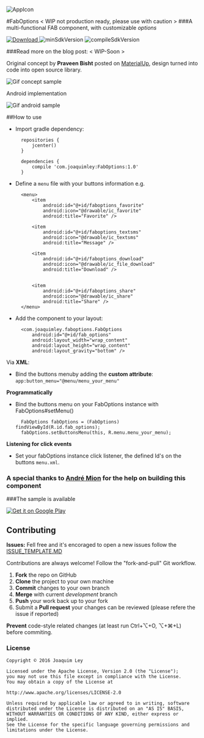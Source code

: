 ![AppIcon](../master/sample/src/main/res/mipmap-xxhdpi/ic_launcher.png) 

#FabOptions < WIP not production ready, please use with caution >
###A multi-functional FAB component, with customizable _options_

[![Download](https://api.bintray.com/packages/joaquimleyapps/opensource/FabOptions/images/download.svg?version=1.0) ](https://bintray.com/joaquimleyapps/opensource/FabOptions/1.0/link)
![minSdkVersion](https://img.shields.io/badge/minSdkVersion-21-yellow.svg?style=true)
![compileSdkVersion](https://img.shields.io/badge/compileSdkVersion-25-green.svg?style=true)

###Read more on the blog post: < WIP-Soon >

Original concept by **Praveen Bisht** posted on [MaterialUp](https://www.uplabs.com/posts/options-floating-interaction), design turned into code into open source library.

![Gif concept sample](../master/art/faboptions_materialup_demo.gif)

Android implementation

![Gif android sample](../master/art/faboptions_demo.gif)


##How to use
- Import gradle dependency:
	
		repositories {
    		jcenter()
		}

		dependencies {
	 	   	compile 'com.joaquimley:FabOptions:1.0'
		}
		

- Define a `menu` file with your buttons information e.g.

		<menu>
		    <item
		        android:id="@+id/faboptions_favorite"
		        android:icon="@drawable/ic_favorite"
		        android:title="Favorite" />
		
		    <item
		        android:id="@+id/faboptions_textsms"
		        android:icon="@drawable/ic_textsms"
		        android:title="Message" />
		
		    <item
		        android:id="@+id/faboptions_download"
		        android:icon="@drawable/ic_file_download"
		        android:title="Download" />
		
		
		    <item
		        android:id="@+id/faboptions_share"
		        android:icon="@drawable/ic_share"
		        android:title="Share" />
		</menu>
	


- Add the component to your layout:


		<com.joaquimley.faboptions.FabOptions
			android:id="@+id/fab_options"
	     	android:layout_width="wrap_content"
	   		android:layout_height="wrap_content"
	      	android:layout_gravity="bottom" />
	       

Via **XML**:

- Bind the buttons menuby adding the  **custom attribute**: `app:button_menu="@menu/menu_your_menu"`

**Programmatically**

- Bind the buttons menu on your FabOptions instance with FabOptions#setMenu()

        FabOptions fabOptions = (FabOptions) findViewById(R.id.fab_options);
        fabOptions.setButtonsMenu(this, R.menu.menu_your_menu);
       
       

**Listening for click events**

- Set your fabOptions instance click listener, the defined Id's on the buttons `menu.xml`.

### A special thanks to [André Mion](https://github.com/andremion) for the help on building this component



###The sample is available

[![Get it on Google Play](../master/art/google-play-badge.png)](https://play.google.com/store/apps/details?id=com.joaquimley.faboptions.sample)

## Contributing

**Issues:**
Fell free and it's encoraged to open a new issues follow the [ISSUE_TEMPLATE.MD](../development/ISSUE_TEMPLATE.MD)

Contributions are always welcome!
Follow the "fork-and-pull" Git workflow.

 1. **Fork** the repo on GitHub
 2. **Clone** the project to your own machine
 3. **Commit** changes to your own branch
 4. **Merge** with current *development* branch
 5. **Push** your work back up to your fork
 7. Submit a **Pull request** your changes can be reviewed (please refere the issue if reported)

**Prevent** code-style related changes (at least run Ctrl+⌥+O, ⌥+⌘+L) before commiting.


### License

	Copyright © 2016 Joaquim Ley

	Licensed under the Apache License, Version 2.0 (the "License");
	you may not use this file except in compliance with the License.
	You may obtain a copy of the License at

	http://www.apache.org/licenses/LICENSE-2.0

	Unless required by applicable law or agreed to in writing, software
	distributed under the License is distributed on an "AS IS" BASIS,
	WITHOUT WARRANTIES OR CONDITIONS OF ANY KIND, either express or 
	implied.
	See the License for the specific language governing permissions and
	limitations under the License.
